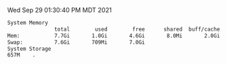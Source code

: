 Wed Sep 29 01:30:40 PM MDT 2021
```bash
System Memory
               total        used        free      shared  buff/cache   available
Mem:           7.7Gi       1.0Gi       4.6Gi       8.0Mi       2.0Gi       6.4Gi
Swap:          7.6Gi       709Mi       7.0Gi
System Storage
657M	.
```

